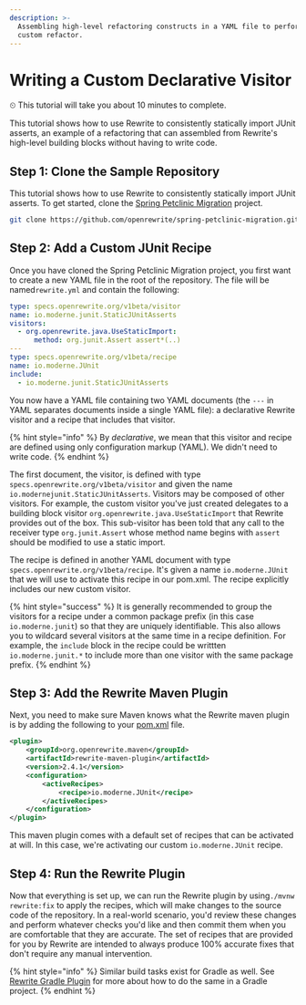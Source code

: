 ```yaml
---
description: >-
  Assembling high-level refactoring constructs in a YAML file to perform a
  custom refactor.
---
```


# Writing a Custom Declarative Visitor

⏲ This tutorial will take you about 10 minutes to complete.

This tutorial shows how to use Rewrite to consistently statically import JUnit asserts, an example of a refactoring that can assembled from Rewrite's high-level building blocks without having to write code.

## Step 1: Clone the Sample Repository

This tutorial shows how to use Rewrite to consistently statically import JUnit asserts. To get started, clone the [Spring Petclinic Migration](https://github.com/openrewrite/spring-petclinic-migration) project.

```bash
git clone https://github.com/openrewrite/spring-petclinic-migration.git
```

## Step 2: Add a Custom JUnit Recipe

Once you have cloned the Spring Petclinic Migration project, you first want to create a new YAML file in the root of the repository. The file will be named`rewrite.yml` and contain the following:

```yaml
type: specs.openrewrite.org/v1beta/visitor
name: io.moderne.junit.StaticJUnitAsserts
visitors:
  - org.openrewrite.java.UseStaticImport:
      method: org.junit.Assert assert*(..)
---
type: specs.openrewrite.org/v1beta/recipe
name: io.moderne.JUnit
include:
  - io.moderne.junit.StaticJUnitAsserts
```

You now have a YAML file containing two YAML documents \(the `---` in YAML separates documents inside a single YAML file\): a declarative Rewrite visitor and a recipe that includes that visitor.

{% hint style="info" %}
By _declarative_, we mean that this visitor and recipe are defined using only configuration markup \(YAML\). We didn't need to write code.
{% endhint %}

The first document, the visitor, is defined with type `specs.openrewrite.org/v1beta/visitor` and given the name `io.modernejunit.StaticJUnitAsserts`. Visitors may be composed of other visitors. For example, the custom visitor you've just created delegates to a building block visitor `org.openrewrite.java.UseStaticImport` that Rewrite provides out of the box. This sub-visitor has been told that any call to the receiver type `org.junit.Assert` whose method name begins with `assert` should be modified to use a static import.

The recipe is defined in another YAML document with type `specs.openrewrite.org/v1beta/recipe`. It's given a name `io.moderne.JUnit` that we will use to activate this recipe in our pom.xml. The recipe explicitly includes our new custom visitor.

{% hint style="success" %}
It is generally recommended to group the visitors for a recipe under a common package prefix \(in this case `io.moderne.junit`\) so that they are uniquely identifiable. This also allows you to wildcard several visitors at the same time in a recipe definition. For example, the `include` block in the recipe could be writtten `io.moderne.junit.*` to include more than one visitor with the same package prefix.
{% endhint %}

## Step 3: Add the Rewrite Maven Plugin

Next, you need to make sure Maven knows what the Rewrite maven plugin is by adding the following to your [pom.xml](https://github.com/openrewrite/spring-petclinic-migration/blob/1.5.x/pom.xml) file.

```xml
<plugin>
    <groupId>org.openrewrite.maven</groupId>
    <artifactId>rewrite-maven-plugin</artifactId>
    <version>2.4.1</version>
    <configuration>
        <activeRecipes>
            <recipe>io.moderne.JUnit</recipe>
        </activeRecipes>
    </configuration>
</plugin>
```

This maven plugin comes with a default set of recipes that can be activated at will. In this case, we're activating our custom `io.moderne.JUnit` recipe.

## Step 4: Run the Rewrite Plugin

Now that everything is set up, we can run the Rewrite plugin by using`./mvnw rewrite:fix` to apply the recipes, which will make changes to the source code of the repository. In a real-world scenario, you'd review these changes and perform whatever checks you'd like and then commit them when you are comfortable that they are accurate. The set of recipes that are provided for you by Rewrite are intended to always produce 100% accurate fixes that don't require any manual intervention.

{% hint style="info" %}
Similar build tasks exist for Gradle as well. See [Rewrite Gradle Plugin](../configuring/rewrite-gradle-plugin.md) for more about how to do the same in a Gradle project.
{% endhint %}

